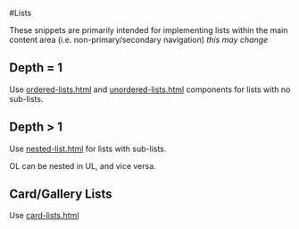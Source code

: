 <!-- Lists -->

#Lists

These snippets are primarily intended for implementing lists within the main content area (i.e. non-primary/secondary navigation) *this may change*

## Depth = 1

Use [ordered-lists.html](https://github.ibm.com/Bluemix/pattern-library/blob/master/lists/ordered-lists.html) and [unordered-lists.html](https://github.ibm.com/Bluemix/pattern-library/blob/master/lists/unordered-lists.html) components for lists with no sub-lists.

## Depth > 1

Use [nested-list.html](https://github.ibm.com/Bluemix/pattern-library/blob/master/lists/nested-lists.html) for lists with sub-lists.

OL can be nested in UL, and vice versa.

## Card/Gallery Lists

Use [card-lists.html](https://github.ibm.com/Bluemix/pattern-library/blob/master/lists/card-lists.html)





